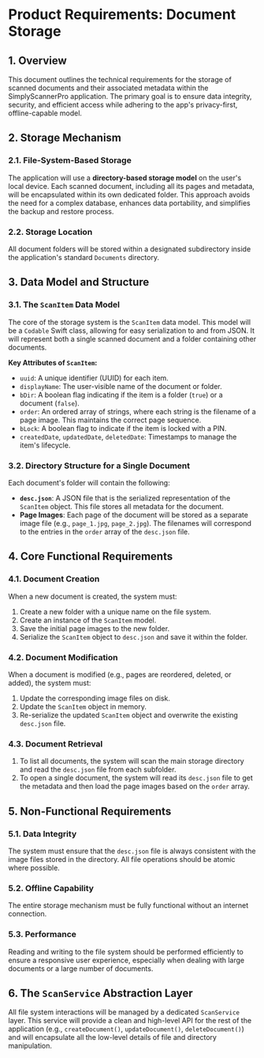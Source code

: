 # Product Requirements: Document Storage

## 1. Overview

This document outlines the technical requirements for the storage of scanned documents and their associated metadata within the SimplyScannerPro application. The primary goal is to ensure data integrity, security, and efficient access while adhering to the app's privacy-first, offline-capable model.

## 2. Storage Mechanism

### 2.1. File-System-Based Storage

The application will use a **directory-based storage model** on the user's local device. Each scanned document, including all its pages and metadata, will be encapsulated within its own dedicated folder. This approach avoids the need for a complex database, enhances data portability, and simplifies the backup and restore process.

### 2.2. Storage Location

All document folders will be stored within a designated subdirectory inside the application's standard `Documents` directory.

## 3. Data Model and Structure

### 3.1. The `ScanItem` Data Model

The core of the storage system is the `ScanItem` data model. This model will be a `Codable` Swift class, allowing for easy serialization to and from JSON. It will represent both a single scanned document and a folder containing other documents.

**Key Attributes of `ScanItem`:**

*   `uuid`: A unique identifier (UUID) for each item.
*   `displayName`: The user-visible name of the document or folder.
*   `bDir`: A boolean flag indicating if the item is a folder (`true`) or a document (`false`).
*   `order`: An ordered array of strings, where each string is the filename of a page image. This maintains the correct page sequence.
*   `bLock`: A boolean flag to indicate if the item is locked with a PIN.
*   `createdDate`, `updatedDate`, `deletedDate`: Timestamps to manage the item's lifecycle.

### 3.2. Directory Structure for a Single Document

Each document's folder will contain the following:

*   **`desc.json`**: A JSON file that is the serialized representation of the `ScanItem` object. This file stores all metadata for the document.
*   **Page Images**: Each page of the document will be stored as a separate image file (e.g., `page_1.jpg`, `page_2.jpg`). The filenames will correspond to the entries in the `order` array of the `desc.json` file.

## 4. Core Functional Requirements

### 4.1. Document Creation

When a new document is created, the system must:
1.  Create a new folder with a unique name on the file system.
2.  Create an instance of the `ScanItem` model.
3.  Save the initial page images to the new folder.
4.  Serialize the `ScanItem` object to `desc.json` and save it within the folder.

### 4.2. Document Modification

When a document is modified (e.g., pages are reordered, deleted, or added), the system must:
1.  Update the corresponding image files on disk.
2.  Update the `ScanItem` object in memory.
3.  Re-serialize the updated `ScanItem` object and overwrite the existing `desc.json` file.

### 4.3. Document Retrieval

1.  To list all documents, the system will scan the main storage directory and read the `desc.json` file from each subfolder.
2.  To open a single document, the system will read its `desc.json` file to get the metadata and then load the page images based on the `order` array.

## 5. Non-Functional Requirements

### 5.1. Data Integrity

The system must ensure that the `desc.json` file is always consistent with the image files stored in the directory. All file operations should be atomic where possible.

### 5.2. Offline Capability

The entire storage mechanism must be fully functional without an internet connection.

### 5.3. Performance

Reading and writing to the file system should be performed efficiently to ensure a responsive user experience, especially when dealing with large documents or a large number of documents.

## 6. The `ScanService` Abstraction Layer

All file system interactions will be managed by a dedicated `ScanService` layer. This service will provide a clean and high-level API for the rest of the application (e.g., `createDocument()`, `updateDocument()`, `deleteDocument()`) and will encapsulate all the low-level details of file and directory manipulation.